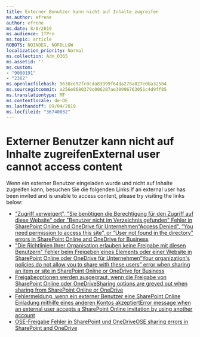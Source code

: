 ```yaml
---
title: Externer Benutzer kann nicht auf Inhalte zugreifen
ms.author: efrene
author: efrene
ms.date: 8/8/2019
ms.audience: ITPro
ms.topic: article
ROBOTS: NOINDEX, NOFOLLOW
localization_priority: Normal
ms.collection: Adm_O365
ms.assetid: ''
ms.custom:
- "9000191"
- "2382"
ms.openlocfilehash: 9638ce92fc0cda83999f64da278a827e0ba32584
ms.sourcegitcommit: a256e8680379c006287ae30996763051c4d9ff85
ms.translationtype: MT
ms.contentlocale: de-DE
ms.lasthandoff: 09/04/2019
ms.locfileid: "36740032"
---
```

# <a name="external-user-cannot-access-content"></a><span data-ttu-id="2ce97-102">Externer Benutzer kann nicht auf Inhalte zugreifen</span><span class="sxs-lookup"><span data-stu-id="2ce97-102">External user cannot access content</span></span>

<span data-ttu-id="2ce97-103">Wenn ein externer Benutzer eingeladen wurde und nicht auf Inhalte zugreifen kann, besuchen Sie die folgenden Links:</span><span class="sxs-lookup"><span data-stu-id="2ce97-103">If an external user has been invited and is unable to access content, please try visiting the links below:</span></span>

- [<span data-ttu-id="2ce97-104">"Zugriff verweigert", "Sie benötigen die Berechtigung für den Zugriff auf diese Website" oder "Benutzer nicht im Verzeichnis gefunden" Fehler in SharePoint Online und OneDrive für Unternehmen</span><span class="sxs-lookup"><span data-stu-id="2ce97-104">“Access Denied”, “You need permission to access this site”, or “User not found in the directory” errors in SharePoint Online and OneDrive for Business</span></span>](https://docs.microsoft.com/sharepoint/support/administration/access-denied-or-need-permission-error-sharepoint-online-or-onedrive-for-business)
- [<span data-ttu-id="2ce97-105">"Die Richtlinien Ihrer Organisation erlauben keine Freigabe mit diesen Benutzern" Fehler beim Freigeben eines Elements oder einer Website in SharePoint Online oder OneDrive für Unternehmen</span><span class="sxs-lookup"><span data-stu-id="2ce97-105">“Your organization's policies do not allow you to share with these users” error when sharing an item or site in SharePoint Online or OneDrive for Business</span></span>](https://docs.microsoft.com/sharepoint/support/administration/organization-policies-do-not-allow-you-to-share-with-users-error)
- [<span data-ttu-id="2ce97-106">Freigabeoptionen werden ausgegraut, wenn die Freigabe von SharePoint Online oder OneDrive</span><span class="sxs-lookup"><span data-stu-id="2ce97-106">Sharing options are greyed out when sharing from SharePoint Online or OneDrive</span></span>](https://docs.microsoft.com/sharepoint/support/administration/sharing-options-grayed-out-when-sharing-from-sharepoint-online-or-onedrive)
- [<span data-ttu-id="2ce97-107">Fehlermeldung, wenn ein externer Benutzer eine SharePoint Online Einladung mithilfe eines anderen Kontos akzeptiert</span><span class="sxs-lookup"><span data-stu-id="2ce97-107">Error message when an external user accepts a SharePoint Online invitation by using another account</span></span>](https://docs.microsoft.com/sharepoint/support/sharing-and-permissions/error-when-external-user-accepts-an-invitation-by-using-another-account)
- [<span data-ttu-id="2ce97-108">OSE-Freigabe Fehler in SharePoint und OneDrive</span><span class="sxs-lookup"><span data-stu-id="2ce97-108">OSE sharing errors in SharePoint and OneDrive</span></span>](https://docs.microsoft.com/sharepoint/sharepoint-onedrive-error-message)



